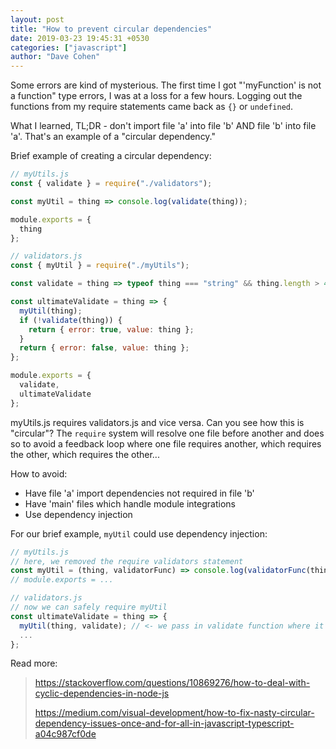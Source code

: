 ```yaml
---
layout: post
title: "How to prevent circular dependencies"
date: 2019-03-23 19:45:31 +0530
categories: ["javascript"]
author: "Dave Cohen"
---
```


Some errors are kind of mysterious. The first time I got "'myFunction' is not a function" type errors, I was at a loss for a few hours. Logging out the functions from my require statements came back as `{}` or `undefined`.

What I learned, TL;DR - don't import file 'a' into file 'b' AND file 'b' into file 'a'. That's an example of a "circular dependency."

Brief example of creating a circular dependency:

```js
// myUtils.js
const { validate } = require("./validators");

const myUtil = thing => console.log(validate(thing));

module.exports = {
  thing
};

// validators.js
const { myUtil } = require("./myUtils");

const validate = thing => typeof thing === "string" && thing.length > 42;

const ultimateValidate = thing => {
  myUtil(thing);
  if (!validate(thing)) {
    return { error: true, value: thing };
  }
  return { error: false, value: thing };
};

module.exports = {
  validate,
  ultimateValidate
};
```

myUtils.js requires validators.js and vice versa. Can you see how this is "circular"? The `require` system will resolve one file before another and does so to avoid a feedback loop where one file requires another, which requires the other, which requires the other...

How to avoid:

- Have file 'a' import dependencies not required in file 'b'
- Have 'main' files which handle module integrations
- Use dependency injection

For our brief example, `myUtil` could use dependency injection:

```js
// myUtils.js
// here, we removed the require validators statement
const myUtil = (thing, validatorFunc) => console.log(validatorFunc(thing));
// module.exports = ...

// validators.js
// now we can safely require myUtil
const ultimateValidate = thing => {
  myUtil(thing, validate); // <- we pass in validate function where it's in scope
  ...
};

```

Read more:

> <https://stackoverflow.com/questions/10869276/how-to-deal-with-cyclic-dependencies-in-node-js>
>
> <https://medium.com/visual-development/how-to-fix-nasty-circular-dependency-issues-once-and-for-all-in-javascript-typescript-a04c987cf0de>
